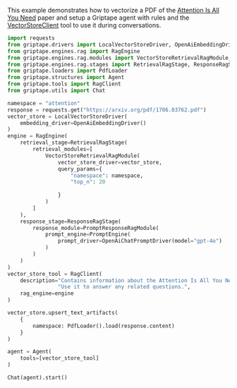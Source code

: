 This example demonstrates how to vectorize a PDF of the [Attention Is All You Need](https://arxiv.org/pdf/1706.03762.pdf) paper and setup a Griptape agent with rules and the [VectorStoreClient](../reference/griptape/tools/vector_store_client/tool.md) tool to use it during conversations.

```python
import requests
from griptape.drivers import LocalVectorStoreDriver, OpenAiEmbeddingDriver, OpenAiChatPromptDriver
from griptape.engines.rag import RagEngine
from griptape.engines.rag.modules import VectorStoreRetrievalRagModule, PromptResponseRagModule
from griptape.engines.rag.stages import RetrievalRagStage, ResponseRagStage
from griptape.loaders import PdfLoader
from griptape.structures import Agent
from griptape.tools import RagClient
from griptape.utils import Chat

namespace = "attention"
response = requests.get("https://arxiv.org/pdf/1706.03762.pdf")
vector_store = LocalVectorStoreDriver(
    embedding_driver=OpenAiEmbeddingDriver()
)
engine = RagEngine(
    retrieval_stage=RetrievalRagStage(
        retrieval_modules=[
            VectorStoreRetrievalRagModule(
                vector_store_driver=vector_store,
                query_params={
                    "namespace": namespace,
                    "top_n": 20
                    
                }
            )
        ]
    ),
    response_stage=ResponseRagStage(
        response_module=PromptResponseRagModule(
            prompt_engine=PromptEngine(
                prompt_driver=OpenAiChatPromptDriver(model="gpt-4o")
            )
        )
    )
)
vector_store_tool = RagClient(
    description="Contains information about the Attention Is All You Need paper. "
                "Use it to answer any related questions.",
    rag_engine=engine
)

vector_store.upsert_text_artifacts(
    {
        namespace: PdfLoader().load(response.content)
    }
)

agent = Agent(
    tools=[vector_store_tool]
)

Chat(agent).start()

```
